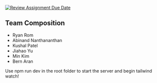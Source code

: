 [![Review Assignment Due Date](https://classroom.github.com/assets/deadline-readme-button-22041afd0340ce965d47ae6ef1cefeee28c7c493a6346c4f15d667ab976d596c.svg)](https://classroom.github.com/a/18vkNgfz)

## Team Composition
- Ryan Rom
- Abinand Nanthananthan
- Kushal Patel
- Jiahao Yu
- Min Kim
- Bern Aran

Use npm run dev in the root folder to start the server and begin tailwind watch!